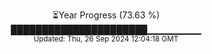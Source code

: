 <p align="center">
⏳Year Progress (73.63 %)<br>
██████████████████████▁▁▁▁▁▁▁▁ <br>
<sub>Updated: Thu, 26 Sep 2024 12:04:18 GMT</sub>
</p>

